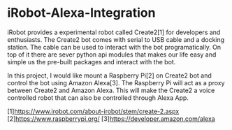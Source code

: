# iRobot-Alexa-Integration

iRobot provides a experimental robot called Create2[1] for developers and enthusiasts. The Create2 bot comes with serial to USB
cable and a docking station. The cable can be used to interact with the bot programatically. On top of it there are sever python
api modules that makes our life easy and simple us the pre-built packages and interact with the bot.

In this project, I would like mount a Raspberry Pi[2] on Create2 bot and control the bot using Amazon Alexa[3]. The Raspberry Pi will 
act as a proxy between Create2 and Amazon Alexa. This will make the Create2 a voice controlled robot that can also be controlled
through Alexa App.

[1]https://www.irobot.com/about-irobot/stem/create-2.aspx
[2]https://www.raspberrypi.org/
[3]https://developer.amazon.com/alexa
